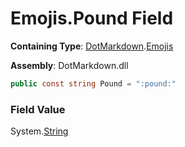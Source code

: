 # Emojis\.Pound Field

**Containing Type**: [DotMarkdown](../../README.md)\.[Emojis](../README.md)

**Assembly**: DotMarkdown\.dll

```csharp
public const string Pound = ":pound:"
```

### Field Value

System\.[String](https://docs.microsoft.com/en-us/dotnet/api/system.string)
